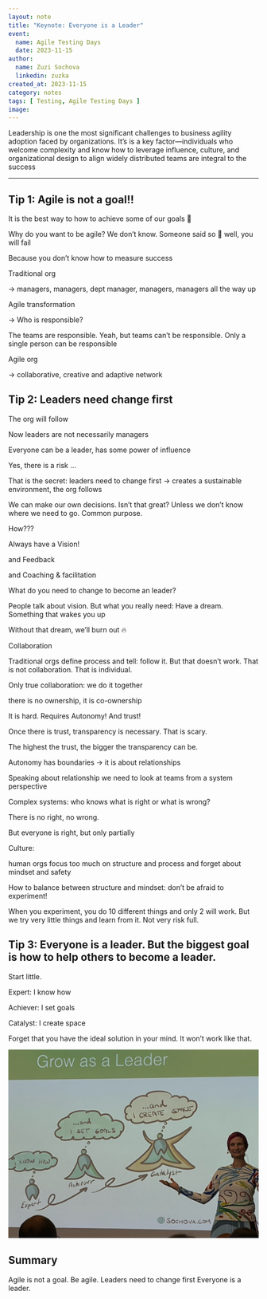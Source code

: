 ```yaml
---
layout: note
title: "Keynote: Everyone is a Leader"
event:
  name: Agile Testing Days
  date: 2023-11-15
author:
  name: Zuzi Sochova
  linkedin: zuzka
created_at: 2023-11-15
category: notes
tags: [ Testing, Agile Testing Days ]
image: 
---
```


Leadership is one the most significant challenges to business agility adoption faced by organizations. It’s is a key factor―individuals who welcome complexity and know how to leverage influence, culture, and organizational design to align widely distributed teams are integral to the success

---

## Tip 1: Agile is not a goal!!

It is the best way to how to achieve some of our goals 💪

Why do you want to be agile? We don’t know. Someone said so 🤷 well, you will fail

Because you don’t know how to measure success

Traditional org

-> managers, managers, dept manager, managers, managers all the way up

Agile transformation

-> Who is responsible?

The teams are responsible. Yeah, but teams can’t be responsible. Only a single person can be responsible

Agile org

-> collaborative, creative and adaptive network

## Tip 2: Leaders need change first

The org will follow

Now leaders are not necessarily managers

Everyone can be a leader, has some power of influence

Yes, there is a risk …

That is the secret: leaders need to change first -> creates a sustainable environment, the org follows

We can make our own decisions. Isn’t that great? Unless we don’t know where we need to go. Common purpose.

How???

Always have a Vision!

and Feedback

and Coaching & facilitation

What do you need to change to become an leader?

People talk about vision. But what you really need: Have a dream. Something that wakes you up

Without that dream, we’ll burn out 🔥

Collaboration

Traditional orgs define process and tell: follow it. But that doesn’t work. That is not collaboration. That is individual.

Only true collaboration: we do it together

there is no ownership, it is co-ownership

It is hard. Requires Autonomy! And trust!

Once there is trust, transparency is necessary. That is scary.

The highest the trust, the bigger the transparency can be.

Autonomy has boundaries -> it is about relationships

Speaking about relationship we need to look at teams from a system perspective

Complex systems: who knows what is right or what is wrong?

There is no right, no wrong.

But everyone is right, but only partially

Culture:

human orgs focus too much on structure and process and forget about mindset and safety

How to balance between structure and mindset: don’t be afraid to experiment!

When you experiment, you do 10 different things and only 2 will work.
But we try very little things and learn from it. Not very risk full.

## Tip 3: Everyone is a leader. But the biggest goal is how to help others to become a leader.

Start little.

Expert: I know how

Achiever: I set goals

Catalyst: I create space

Forget that you have the ideal solution in your mind. It won’t work like that.

![Grow as a leader](/images/agiletd-keynote-everyone-is-a-leader-zuzi-sochova/grow-as-a-leader.jpg)

## Summary

Agile is not a goal. Be agile.
Leaders need to change first
Everyone is a leader.

